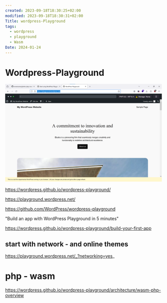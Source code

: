 ```yaml
---
created: 2023-09-18T18:30:25+02:00
modified: 2023-09-18T18:30:31+02:00
Title: wordpress-Playground
tags:
  - wordpress
  - playground
  - Wasm
Date: 2024-01-24
---
```


# Wordpress-Playground

![](../_asset/Pasted%20image%2020240124093903.png)

https://wordpress.github.io/wordpress-playground/

https://playground.wordpress.net/

https://github.com/WordPress/wordpress-playground

"Build an app with WordPress Playground in 5 minutes"

https://wordpress.github.io/wordpress-playground/build-your-first-app
## start with network - and online themes 

https://playground.wordpress.net/_?networking=yes_

# php - wasm

https://wordpress.github.io/wordpress-playground/architecture/wasm-php-overview
